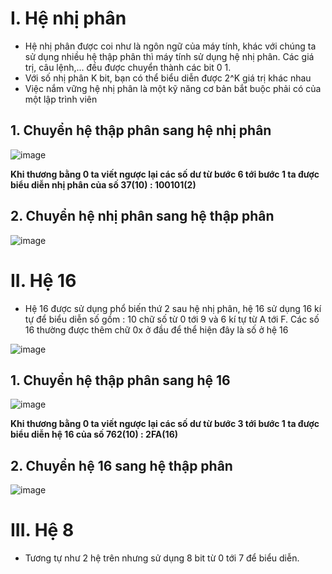 # I. Hệ nhị phân
- Hệ nhị phân được coi như là ngôn ngữ của máy tính, khác với chúng ta sử dụng nhiều hệ thập phân thì máy tính sử dụng hệ nhị phân. Các giá trị, câu lệnh,... đều được chuyển thành các bit 0 1.
- Với số nhị phân K bit, bạn có thể biểu diễn được 2^K giá trị khác nhau
- Việc nắm vững hệ nhị phân là một kỹ năng cơ bản bắt buộc phải có của một lập trình viên
## 1. Chuyển hệ thập phân sang hệ nhị phân
![image](https://github.com/minchangggg/DSA/assets/125820144/1cfe631c-ee41-4f19-98e5-32f3698a3f36)

**Khi thương bằng 0 ta viết ngược lại các số dư từ bước 6 tới bước 1 ta được biểu diễn nhị phân của số 37(10) : 100101(2)**

## 2. Chuyển hệ nhị phân sang hệ thập phân
![image](https://github.com/minchangggg/DSA/assets/125820144/2be04981-1d62-4350-9b0c-1d5e6e2a0d01)

# II. Hệ 16
- Hệ 16 được sử dụng phổ biến thứ 2 sau hệ nhị phân, hệ 16 sử dụng 16 kí tự để biểu diễn số gồm : 10 chữ số từ 0 tới 9 và 6 kí tự từ A tới F. Các số 16 thường được thêm chữ 0x ở đầu để thể hiện đây là số ở hệ 16

![image](https://github.com/minchangggg/DSA/assets/125820144/e86fc506-d47e-4d53-b4d4-296ab36895af)

## 1. Chuyển hệ thập phân sang hệ 16
![image](https://github.com/minchangggg/DSA/assets/125820144/06ad1a0d-5b85-4100-af50-08d4a9ee88bd)

**Khi thương bằng 0 ta viết ngược lại các số dư từ bước 3 tới bước 1 ta được biểu diễn hệ 16 của số 762(10) : 2FA(16)**

## 2. Chuyển hệ 16 sang hệ thập phân
![image](https://github.com/minchangggg/DSA/assets/125820144/69b4a86c-0e05-4a8c-ada6-f0e05c2f2344)

# III. Hệ 8
- Tương tự như 2 hệ trên nhưng sử dụng 8 bit từ 0 tới 7 để biểu diễn.

